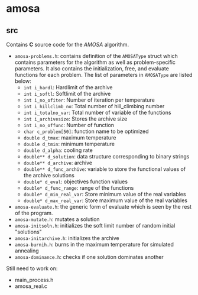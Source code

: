 # amosa

## src

Contains **C** source code for the *AMOSA* algorithm.

  * `amosa-problems.h`: contains definition of the `AMOSAType` struct which contains parameters for the algorithm as well as problem-specific parameters. It also contains the initialization, free, and evaluate functions for each problem. The list of parameters in `AMOSAType` are listed below:
    * `int i_hardl`: Hardlimit of the archive
    *	`int i_softl`: Softlimit of the archive
    *	`int i_no_ofiter`: Number of iteration per temperature
    *	`int i_hillclimb_no`: Total number of hill_climbing number
    *	`int i_totalno_var`: Total number of variable of the functions
    *	`int i_archivesize`: Stores the archive size
    *	`int i_no_offunc`: Number of function
    *	`char c_problem[50]`: function name to be optimized
    *	`double d_tmax`: maximum temperature
    *	`double d_tmin`: minimum temperature
    *	`double d_alpha`: cooling rate
    *	`double** d_solution`:  data structure corresponding to binary strings
    *	`double** d_archive`:  archive
    *	`double** d_func_archive`:  variable to store the functional values of the archive solutions
    *	`double* d_eval`: objectives function values
    *	`double* d_func_range`:	range of the functions
    *	`double* d_min_real_var`:	Store minimum value of the real variables
    *	`double* d_max_real_var`:	Store maximum value of the real variables
  * `amosa-evaluate.h`: the generic form of evaluate which is seen by the rest of the program.
  * `amosa-mutate.h`: mutates a solution
  * `amosa-initsoln.h`: initializes the soft limit number of random initial "solutions"
  * `amosa-initarchive.h`: initializes the archive
  * `amosa-burnih.h`: burns in the maximum temperature for simulated annealing
  * `amosa-dominance.h`: checks if one solution dominates another

Still need to work on:
  * main_process.h
  * amosa_real.c

